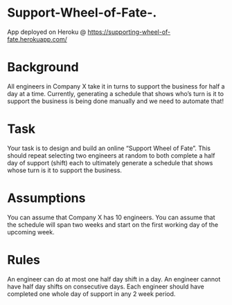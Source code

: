 # Support-Wheel-of-Fate-.

App deployed on Heroku @ https://supporting-wheel-of-fate.herokuapp.com/

# Background
All engineers in Company X take it in turns to support the business for half a day at a time. Currently,
generating a schedule that shows who’s turn is it to support the business is being done manually
and we need to automate that!

# Task
Your task is to design and build an online “Support Wheel of Fate”. This should repeat selecting two
engineers at random to both complete a half day of support (shift) each to ultimately generate a
schedule that shows whose turn is it to support the business.

# Assumptions
You can assume that Company X has 10 engineers.
You can assume that the schedule will span two weeks and start on the first working day of the
upcoming week.

# Rules
An engineer can do at most one half day shift in a day.
An engineer cannot have half day shifts on consecutive days.
Each engineer should have completed one whole day of support in any 2 week period.
